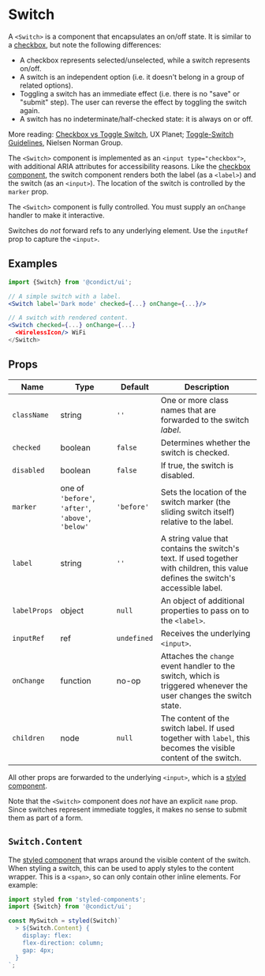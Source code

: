 # Switch

A `<Switch>` is a component that encapsulates an on/off state. It is similar to a [checkbox](../checkbox), but note the following differences:

* A checkbox represents selected/unselected, while a switch represents on/off.
* A switch is an independent option (i.e. it doesn't belong in a group of related options).
* Toggling a switch has an immediate effect (i.e. there is no "save" or "submit" step). The user can reverse the effect by toggling the switch again.
* A switch has no indeterminate/half-checked state: it is always on or off.

More reading: [Checkbox vs Toggle Switch][uxplanet], UX Planet; [Toggle-Switch Guidelines][nngroup], Nielsen Norman Group.

The `<Switch>` component is implemented as an `<input type="checkbox">`, with additional ARIA attributes for accessibility reasons. Like the [checkbox component](../checkbox), the switch component renders both the label (as a `<label>`) and the switch (as an `<input>`). The location of the switch is controlled by the `marker` prop.

The `<Switch>` component is fully controlled. You must supply an `onChange` handler to make it interactive.

Switches do _not_ forward refs to any underlying element. Use the `inputRef` prop to capture the `<input>`.

## Examples

```jsx
import {Switch} from '@condict/ui';

// A simple switch with a label.
<Switch label='Dark mode' checked={...} onChange={...}/>

// A switch with rendered content.
<Switch checked={...} onChange={...}
  <WirelessIcon/> WiFi
</Switch>
```

## Props

| Name | Type | Default | Description |
| --- | --- | --- | --- |
| `className` | string | `''` | One or more class names that are forwarded to the switch _label_. |
| `checked` | boolean | `false` | Determines whether the switch is checked. |
| `disabled` | boolean | `false` | If true, the switch is disabled. |
| `marker` | one of `'before'`, `'after'`, `'above'`, `'below'` | `'before'` | Sets the location of the switch marker (the sliding switch itself) relative to the label. |
| `label` | string | `''` | A string value that contains the switch's text. If used together with children, this value defines the switch's accessible label. |
| `labelProps` | object | `null` | An object of additional properties to pass on to the `<label>`. |
| `inputRef` | ref | `undefined` | Receives the underlying `<input>`. |
| `onChange` | function | no-op | Attaches the `change` event handler to the switch, which is triggered whenever the user changes the switch state. |
| `children` | node | `null` | The content of the switch label. If used together with `label`, this becomes the visible content of the switch. |

All other props are forwarded to the underlying `<input>`, which is a [styled component][styled-components].

Note that the `<Switch>` component does _not_ have an explicit `name` prop. Since switches represent immediate toggles, it makes no sense to submit them as part of a form.

## `Switch.Content`

The [styled component][styled-components] that wraps around the visible content of the switch. When styling a switch, this can be used to apply styles to the content wrapper. This is a `<span>`, so can only contain other inline elements. For example:

```jsx
import styled from 'styled-components';
import {Switch} from '@condict/ui';

const MySwitch = styled(Switch)`
  > ${Switch.Content} {
    display: flex:
    flex-direction: column;
    gap: 4px;
  }
`;
```

[uxplanet]: https://uxplanet.org/checkbox-vs-toggle-switch-7fc6e83f10b8
[nngroup]: https://www.nngroup.com/articles/toggle-switch-guidelines/
[styled-components]: https://www.styled-components.com/
